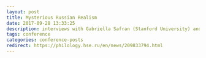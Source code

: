 ```yaml
---
layout: post
title: Mysterious Russian Realism 
date: 2017-09-28 13:33:25
description: interviews with Gabriella Safran (Stanford University) and Ilya Kliger (New York Univerisity), participants of the International Conference "Effects of Verisimilitude: Modes of Russian Realism"
tags: conference
categories: conference-posts
redirect: https://philology.hse.ru/en/news/209833794.html
---
```

